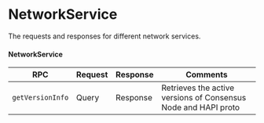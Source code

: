 # NetworkService

The requests and responses for different network services.

#### NetworkService

| RPC              | Request | Response | Comments                                                        |
| ---------------- | ------- | -------- | --------------------------------------------------------------- |
| `getVersionInfo` | Query   | Response | Retrieves the active versions of Consensus Node and HAPI proto |
